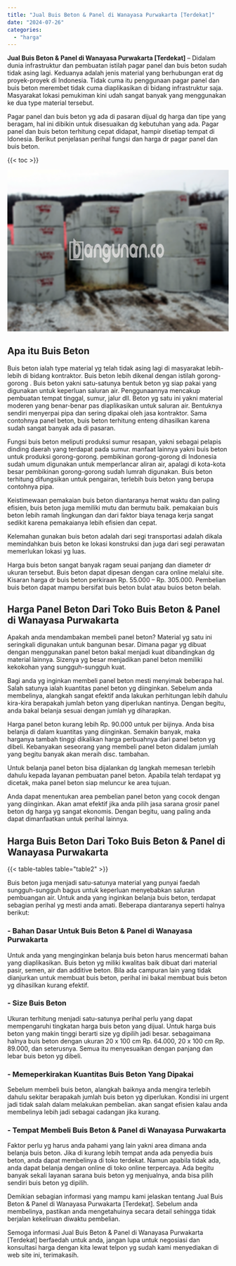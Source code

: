 ```yaml
---
title: "Jual Buis Beton & Panel di Wanayasa Purwakarta [Terdekat]"
date: "2024-07-26"
categories: 
  - "harga"
---
```


**Jual Buis Beton & Panel di Wanayasa Purwakarta \[Terdekat\]** – Didalam dunia infrastruktur dan pembuatan istilah pagar panel dan buis beton sudah tidak asing lagi. Keduanya adalah jenis material yang berhubungan erat dg proyek-proyek di Indonesia. Tidak cuma itu penggunaan pagar panel dan buis beton merembet tidak cuma diaplikasikan di bidang infrastruktur saja. Masyarakat lokasi pemukiman kini udah sangat banyak yang menggunakan ke dua type material tersebut.

Pagar panel dan buis beton yg ada di pasaran dijual dg harga dan tipe yang beragam, hal ini dibikin untuk disesuaikan dg kebutuhan yang ada. Pagar panel dan buis beton terhitung cepat didapat, hampir disetiap tempat di Idonesia. Berikut penjelasan perihal fungsi dan harga dr pagar panel dan buis beton.

{{< toc >}}

![Jual Buis Beton & Panel di Wanayasa Purwakarta [Terdekat]](/images/jual-panel-buis-beton-murah-52.png)

## Apa itu Buis Beton

Buis beton ialah type material yg telah tidak asing lagi di masyarakat lebih-lebih di bidang kontraktor. Buis beton lebih dikenal dengan istilah gorong-gorong . Buis beton yakni satu-satunya bentuk beton yg siap pakai yang digunakan untuk keperluan saluran air. Penggunaannya mencakup pembuatan tempat tinggal, sumur, jalur dll. Beton yg satu ini yakni material moderen yang benar-benar pas diaplikasikan untuk saluran air. Bentuknya sendiri menyerpai pipa dan sering dipakai oleh jasa kontraktor. Sama contohnya panel beton, buis beton terhitung enteng dihasilkan karena sudah sangat banyak ada di pasaran.

Fungsi buis beton meliputi produksi sumur resapan, yakni sebagai pelapis dinding daerah yang terdapat pada sumur. manfaat lainnya yakni buis beton untuk produksi gorong-gorong. pembikinan gorong-gorong di Indonesia sudah umum digunakan untuk memperlancar aliran air, apalagi di kota-kota besar pembikinan gorong-gorong sudah lumrah digunakan. Buis beton terhitung difungsikan untuk pengairan, terlebih buis beton yang berupa contohnya pipa.

Keistimewaan pemakaian buis beton diantaranya hemat waktu dan paling efisien, buis beton juga memiliki mutu dan bermutu baik. pemakaian buis beton lebih ramah lingkungan dan dari faktor biaya tenaga kerja sangat sedikit karena pemakaianya lebih efisien dan cepat.

Kelemahan gunakan buis beton adalah dari segi transportasi adalah dikala memindahkan buis beton ke lokasi konstruksi dan juga dari segi perawatan memerlukan lokasi yg luas.

Harga buis beton sangat banyak ragam seuai panjang dan diameter dr ukuran tersebut. Buis beton dapat dipesan dengan cara online melalui site. Kisaran harga dr buis beton perkiraan Rp. 55.000 – Rp. 305.000. Pembelian buis beton dapat mampu bersifat buis beton bulat atau buios beton belah.

## Harga Panel Beton Dari Toko Buis Beton & Panel di Wanayasa Purwakarta

Apakah anda mendambakan membeli panel beton? Material yg satu ini seringkali digunakan untuk bangunan besar. Dimana pagar yg dibuat dengan menggunakan panel beton bakal menjadi kuat dibandingkan dg material lainnya. Sizenya yg besar menjadikan panel beton memiliki kekokohan yang sungguh-sungguh kuat.

Bagi anda yg inginkan membeli panel beton mesti menyimak beberapa hal. Salah satunya ialah kuantitas panel beton yg diinginkan. Sebelum anda membelinya, alangkah sangat efektif anda lakukan perhitungan lebih dahulu kira-kira berapakah jumlah beton yang diperlukan nantinya. Dengan begitu, anda bakal belanja sesuai dengan jumlah yg diharapkan.

Harga panel beton kurang lebih Rp. 90.000 untuk per bijinya. Anda bisa belanja di dalam kuantitas yang diinginkan. Semakin banyak, maka harganya tambah tinggi dikalikan harga perbuahnya dari panel beton yg dibeli. Kebanyakan seseorang yang membeli panel beton didalam jumlah yang begitu banyak akan meraih disc. tambahan.

Untuk belanja panel beton bisa dijalankan dg langkah memesan terlebih dahulu kepada layanan pembuatan panel beton. Apabila telah terdapat yg dicetak, maka panel beton siap meluncur ke area tujuan.

Anda dapat menentukan area pembelian panel beton yang cocok dengan yang diinginkan. Akan amat efektif jika anda pilih jasa sarana grosir panel beton dg harga yg sangat ekonomis. Dengan begitu, uang paling anda dapat dimanfaatkan untuk perihal lainnya.

## Harga Buis Beton Dari Toko Buis Beton & Panel di Wanayasa Purwakarta

{{< table-tables table="table2" >}}

Buis beton juga menjadi satu-satunya material yang punyai faedah sungguh-sungguh bagus untuk keperluan menyebabkan saluran pembuangan air. Untuk anda yang inginkan belanja buis beton, terdapat sebagian perihal yg mesti anda amati. Beberapa diantaranya seperti halnya berikut:

### \- Bahan Dasar Untuk Buis Beton & Panel di Wanayasa Purwakarta

Untuk anda yang menginginkan belanja buis beton harus mencermati bahan yang diaplikasikan. Buis beton yg miliki kwalitas baik dibuat dari material pasir, semen, air dan additive beton. Bila ada campuran lain yang tidak dianjurkan untuk membuat buis beton, perihal ini bakal membuat buis beton yg dihasilkan kurang efektif.

### \- Size Buis Beton

Ukuran terhitung menjadi satu-satunya perihal perlu yang dapat mempengaruhi tingkatan harga buis beton yang dijual. Untuk harga buis beton yang makin tinggi berarti size yg dipilih jadi besar. sebagaimana halnya buis beton dengan ukuran 20 x 100 cm Rp. 64.000, 20 x 100 cm Rp. 89.000, dan seterusnya. Semua itu menyesuaikan dengan panjang dan lebar buis beton yg dibeli.

### \- Memeperkirakan Kuantitas Buis Beton Yang Dipakai

Sebelum membeli buis beton, alangkah baiknya anda mengira terlebih dahulu sekitar berapakah jumlah buis beton yg diperlukan. Kondisi ini urgent jadi tidak salah dalam melakukan pembelian. akan sangat efisien kalau anda membelinya lebih jadi sebagai cadangan jika kurang.

### \- Tempat Membeli Buis Beton & Panel di Wanayasa Purwakarta

Faktor perlu yg harus anda pahami yang lain yakni area dimana anda belanja buis beton. Jika di kurang lebih tempat anda ada penyedia buis beton, anda dapat membelinya di toko terdekat. Namun apabila tidak ada, anda dapat belanja dengan online di toko online terpercaya. Ada begitu banyak sekali layanan sarana buis beton yg menjualnya, anda bisa pilih sendiri buis beton yg dipilih.

Demikian sebagian informasi yang mampu kami jelaskan tentang Jual Buis Beton & Panel di Wanayasa Purwakarta \[Terdekat\]. Sebelum anda membelinya, pastikan anda mengetahuinya secara detail sehingga tidak berjalan kekeliruan diwaktu pembelian.

Semoga informasi Jual Buis Beton & Panel di Wanayasa Purwakarta \[Terdekat\] berfaedah untuk anda, jangan lupa untuk negosiasi dan konsultasi harga dengan kita lewat telpon yg sudah kami menyediakan di web site ini, terimakasih.
